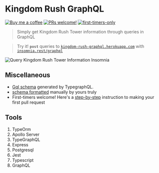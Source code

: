 # Kingdom Rush GraphQL

[![Buy me a coffee](https://img.shields.io/badge/Buy%20me%20-coffee!-orange.svg?logo=buy-me-a-coffee&color=795548)](https://ko-fi.com/minimithi)
[![PRs welcome!](https://img.shields.io/badge/contributions-welcome-orange.svg?style=flat)](https://github.com/mithi/kingdom-rush-graphql/issues/78)
[![first-timers-only](https://img.shields.io/badge/first--timers--only-friendly-blueviolet.svg?style=flat)](https://github.com/mithi/kingdom-rush-graphql/blob/main/docs/GOOD_FIRST_ISSUE.md)

> Simply get Kingdom Rush Tower information through queries in GraphQL

> Try it! **`post`** queries to [`kingdom-rush-graphql.herokuapp.com`](http://kingdom-rush-graphql.herokuapp.com/) with [`insomnia.rest/graphql`](https://insomnia.rest/graphql/)

![Query Kingdom Rush Tower Information Insomnia](https://user-images.githubusercontent.com/1670421/98225210-68903e00-1f8f-11eb-910a-00108ba60b96.png)

## Miscellaneous

-   [Gql schema](./docs/schema.gql) generated by TypegraphQL.
-   [schema formatted](./docs/FORMATTED_SCHEMA.md) manually by yours truly
-   First-timers welcome! Here's a [step-by-step](./docs/GOOD_FIRST_ISSUE.md) instruction to making your first pull request

## Tools

1. TypeOrm
2. Apollo Server
3. TypeGraphQL
4. Express
5. Postgresql
6. Jest
7. Typescript
8. GraphQL
